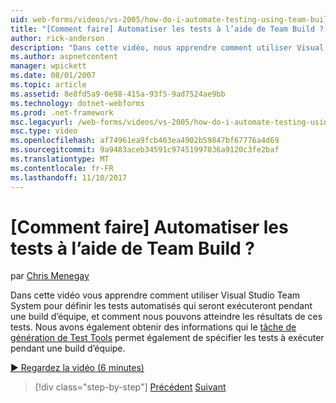 ```yaml
---
uid: web-forms/videos/vs-2005/how-do-i-automate-testing-using-team-build
title: "[Comment faire] Automatiser les tests à l’aide de Team Build ? | Microsoft Docs"
author: rick-anderson
description: "Dans cette vidéo, nous apprendre comment utiliser Visual Studio Team System pour définir les tests automatisés qui seront exécuteront pendant une build d’équipe, et comment nous pouvons atteindre..."
ms.author: aspnetcontent
manager: wpickett
ms.date: 08/01/2007
ms.topic: article
ms.assetid: 8e8fd5a9-0e98-415a-93f5-9ad7524ae9bb
ms.technology: dotnet-webforms
ms.prod: .net-framework
msc.legacyurl: /web-forms/videos/vs-2005/how-do-i-automate-testing-using-team-build
msc.type: video
ms.openlocfilehash: af74961ea9fcb463ea4902b59847bf67776a4d69
ms.sourcegitcommit: 9a9483aceb34591c97451997036a9120c3fe2baf
ms.translationtype: MT
ms.contentlocale: fr-FR
ms.lasthandoff: 11/10/2017
---
```

<a name="how-do-i-automate-testing-using-team-build"></a>[Comment faire] Automatiser les tests à l’aide de Team Build ?
====================
par [Chris Menegay](https://twitter.com/CMenegay)

Dans cette vidéo vous apprendre comment utiliser Visual Studio Team System pour définir les tests automatisés qui seront exécuteront pendant une build d’équipe, et comment nous pouvons atteindre les résultats de ces tests. Nous avons également obtenir des informations qui le [tâche de génération de Test Tools](https://msdn.microsoft.com/en-us/vstudio/aa718351.aspx#bttt) permet également de spécifier les tests à exécuter pendant une build d’équipe.

[&#9654; Regardez la vidéo (6 minutes)](https://channel9.msdn.com/Blogs/ASP-NET-Site-Videos/how-do-i-automate-testing-using-team-build)

>[!div class="step-by-step"]
[Précédent](how-do-i-implement-continuous-integration-with-team-foundation.md)
[Suivant](how-do-i-deploy-a-web-application-during-a-team-build.md)

